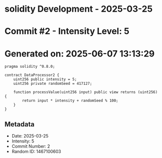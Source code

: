﻿# solidity Development - 2025-03-25
# Commit #2 - Intensity Level: 5
# Generated on: 2025-06-07 13:13:29
```solidity
pragma solidity ^0.8.0;

contract DataProcessor2 {
    uint256 public intensity = 5;
    uint256 private randomSeed = 417127;

    function processValue(uint256 input) public view returns (uint256) {
        return input * intensity + randomSeed % 100;
    }
}
```
## Metadata
- Date: 2025-03-25
- Intensity: 5
- Commit Number: 2
- Random ID: 1467100603
